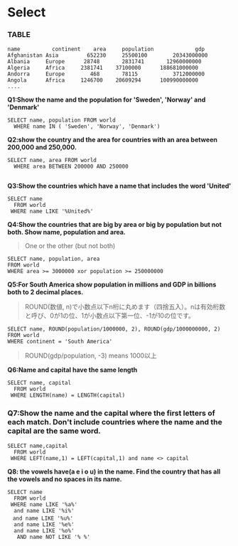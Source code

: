 # Select

### TABLE
```
name	      continent	   area	    population	           gdp
Afghanistan	Asia	     652230	    25500100	    20343000000
Albania	    Europe	    28748	    2831741	      12960000000
Algeria	    Africa	   2381741	  37100000	    188681000000
Andorra	    Europe	      468	    78115	        3712000000
Angola	    Africa	   1246700	  20609294	    100990000000
....
```


**Q1:Show the name and the population for 'Sweden', 'Norway' and 'Denmark'**

```
SELECT name, population FROM world
  WHERE name IN ( 'Sweden', 'Norway', 'Denmark')

```

**Q2:show the country and the area for countries with an area between 200,000 and 250,000.**

```
SELECT name, area FROM world
  WHERE area BETWEEN 200000 AND 250000
  
```

**Q3:Show the countries which have a name that includes the word 'United'**
```
SELECT name
  FROM world
 WHERE name LIKE '%United%'
```

**Q4:Show the countries that are big by area or big by population but not both. Show name, population and area.**
>One or the other (but not both)

```
SELECT name, population, area
FROM world
WHERE area >= 3000000 xor population >= 250000000
```

**Q5:For South America show population in millions and GDP in billions both to 2 decimal places.**
>ROUND(数値, n)で小数点以下n桁に丸めます（四捨五入）。nは有効桁数と呼び、0が1の位、1が小数点以下第一位、-1が10の位です。

```
SELECT name, ROUND(population/1000000, 2), ROUND(gdp/1000000000, 2)
FROM world
WHERE continent = 'South America'
```
>ROUND(gdp/population, -3) means 1000以上


**Q6:Name and capital have the same length**
```
SELECT name, capital
  FROM world
 WHERE LENGTH(name) = LENGTH(capital)

```
### Q7:Show the name and the capital where the first letters of each match. Don't include countries where the name and the capital are the same word.
```
SELECT name,capital
  FROM world
 WHERE LEFT(name,1) = LEFT(capital,1) and name <> capital
```

**Q8: the vowels have(a e i o u) in the name. 
Find the country that has all the vowels and no spaces in its name.**
```
SELECT name
  FROM world
 WHERE name LIKE '%a%' 
  and name LIKE '%i%' 
　and name LIKE '%u%'
  and name LIKE '%e%'
  and name LIKE '%o%'
   AND name NOT LIKE '% %'
```

